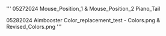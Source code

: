 '''
05272024
Mouse_Position_1 & Mouse_Position_2
Piano_Tail

05282024
Aimbooster
Color_replacement_test - Colors.png & Revised_Colors.png
'''